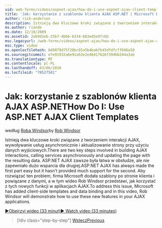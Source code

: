 ```yaml
---
uid: web-forms/videos/aspnet-ajax/how-do-i-use-aspnet-ajax-client-templates
title: 'Jak: korzystanie z szablonów klienta AJAX ASP.NET | Microsoft Docs'
author: rick-anderson
description: Istnieją dwa kluczowe kroki związane z tworzeniem interakcji AJAX, wywoływanie usług asynchronicznie i aktualizowanie strony przy użyciu danych wyjściowych. ASP.NET AJAX h...
ms.author: riande
ms.date: 12/18/2009
ms.assetid: 2ab9d1eb-25b7-4bb6-b334-b83e45e9fcbb
msc.legacyurl: /web-forms/videos/aspnet-ajax/how-do-i-use-aspnet-ajax-client-templates
msc.type: video
ms.openlocfilehash: 8d9079d75f20bc85a5b4babfb45dfdfcff696a50
ms.sourcegitcommit: e7e91932a6e91a63e2e46417626f39d6b244a3ab
ms.translationtype: MT
ms.contentlocale: pl-PL
ms.lasthandoff: 03/06/2020
ms.locfileid: "78527581"
---
```

# <a name="how-do-i-use-aspnet-ajax-client-templates"></a><span data-ttu-id="ec09e-104">Jak: korzystanie z szablonów klienta AJAX ASP.NET</span><span class="sxs-lookup"><span data-stu-id="ec09e-104">How Do I: Use ASP.NET AJAX Client Templates</span></span>

<span data-ttu-id="ec09e-105">według [Roba Windsor](https://twitter.com/robwindsor)</span><span class="sxs-lookup"><span data-stu-id="ec09e-105">by [Rob Windsor](https://twitter.com/robwindsor)</span></span>

<span data-ttu-id="ec09e-106">Istnieją dwa kluczowe kroki związane z tworzeniem interakcji AJAX, wywoływanie usług asynchronicznie i aktualizowanie strony przy użyciu danych wyjściowych.</span><span class="sxs-lookup"><span data-stu-id="ec09e-106">There are two key steps involved in building AJAX interactions, calling services asynchronously and updating the page with the resulting data.</span></span> <span data-ttu-id="ec09e-107">ASP.NET AJAX zawsze była łatwa w obsłudze, ale nie zapewniało dużo wsparcia dla drugiej.</span><span class="sxs-lookup"><span data-stu-id="ec09e-107">ASP.NET AJAX has always made the first part easy but it hasn't provided much support for the second.</span></span> <span data-ttu-id="ec09e-108">Aby rozwiązać ten problem, firma Microsoft dodała szablony po stronie klienta i powiązane z danymi, a w tym wideo Rob Windsor przedstawi, jak korzystać z tych nowych funkcji w aplikacjach AJAX.</span><span class="sxs-lookup"><span data-stu-id="ec09e-108">To address this issue, Microsoft has added client-side templates and data binding and in this video, Rob Windsor will demonstrate how to use these new features in your AJAX applications.</span></span>

[<span data-ttu-id="ec09e-109">&#9654;Obejrzyj wideo (33 minut)</span><span class="sxs-lookup"><span data-stu-id="ec09e-109">&#9654; Watch video (33 minutes)</span></span>](https://channel9.msdn.com/Blogs/ASP-NET-Site-Videos/how-do-i-use-aspnet-ajax-client-templates)

> [!div class="step-by-step"]
> [<span data-ttu-id="ec09e-110">Wstecz</span><span class="sxs-lookup"><span data-stu-id="ec09e-110">Previous</span></span>](how-do-i-customize-error-handling-for-the-aspnet-ajax-updatepanel.md)
